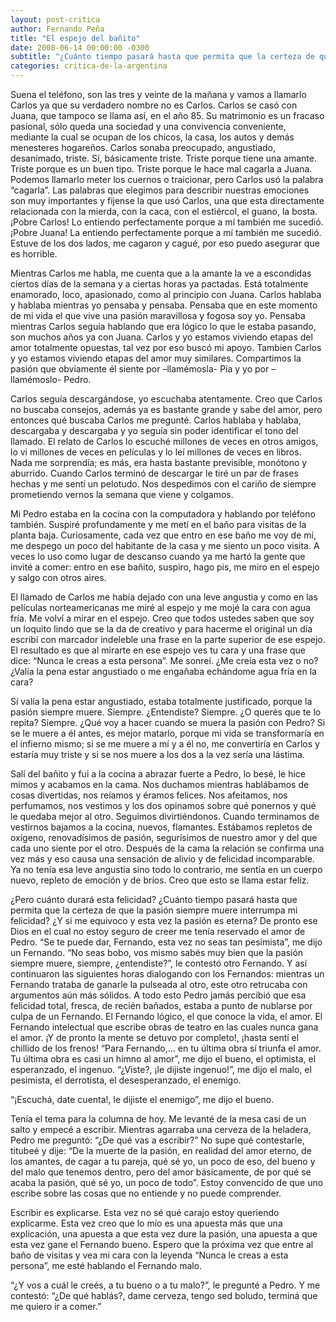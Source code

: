```yaml
---
layout: post-critica
author: Fernando Peña
title: "El espejo del bañito"
date: 2008-06-14 00:00:00 -0300
subtitle: "¿Cuánto tiempo pasará hasta que permita que la certeza de que la pasión siempre muere interrumpa mi felicidad? ¿Y si me equivoco y esta vez la pasión es eterna?"
categories: critica-de-la-argentina
---
```

Suena el teléfono, son las tres y veinte de la mañana y vamos a llamarlo Carlos ya que su verdadero nombre no es Carlos. Carlos se casó con Juana, que tampoco se llama así, en el año 85. Su matrimonio es un fracaso pasional, sólo queda una sociedad y una convivencia conveniente, mediante la cual se ocupan de los chicos, la casa, los autos y demás menesteres hogareños. Carlos sonaba preocupado, angustiado, desanimado, triste. Sí, básicamente triste. Triste porque tiene una amante. Triste porque es un buen tipo. Triste porque le hace mal cagarla a Juana. Podemos llamarlo meter los cuernos o traicionar, pero Carlos usó la palabra “cagarla”. Las palabras que elegimos para describir nuestras emociones son muy importantes y fijense la que usó Carlos, una que esta directamente relacionada con la mierda, con la caca, con el estiércol, el guano, la bosta. ¡Pobre Carlos! Lo entiendo perfectamente porque a mí también me sucedió. ¡Pobre Juana! La entiendo perfectamente porque a mí también me sucedió. Estuve de los dos lados, me cagaron y cagué, por eso puedo asegurar que es horrible.

Mientras Carlos me habla, me cuenta que a la amante la ve a escondidas ciertos días de la semana y a ciertas horas ya pactadas. Está totalmente enamorado, loco, apasionado, como al principio con Juana. Carlos hablaba y hablaba mientras yo pensaba y pensaba. Pensaba que en este momento de mi vida el que vive una pasión maravillosa y fogosa soy yo. Pensaba mientras Carlos seguía hablando que era lógico lo que le estaba pasando, son muchos años ya con Juana. Carlos y yo estamos viviendo etapas del amor totalmente opuestas, tal vez por eso buscó mi apoyo. Tambien Carlos y yo estamos viviendo etapas del amor muy similares. Compartimos la pasión que obviamente él siente por –llamémosla- Pía y yo por –llamémoslo- Pedro.

Carlos seguía descargándose, yo escuchaba atentamente. Creo que Carlos no buscaba consejos, además ya es bastante grande y sabe del amor, pero entonces qué buscaba Carlos me pregunté. Carlos hablaba y hablaba, descargaba y descargaba y yo seguía sin poder identificar el tono del llamado. El relato de Carlos lo escuché millones de veces en otros amigos, lo vi millones de veces en películas y lo leí millones de veces en libros. Nada me sorprendía; es más, era hasta bastante previsible, monótono y aburrido. Cuando Carlos terminó de descargar le tiré un par de frases hechas y me sentí un pelotudo. Nos despedimos con el cariño de siempre prometiendo vernos la semana que viene y colgamos.

Mi Pedro estaba en la cocina con la computadora y hablando por teléfono también. Suspiré profundamente y me metí en el baño para visitas de la planta baja. Curiosamente, cada vez que entro en ese baño me voy de mí, me despego un poco del habitante de la casa y me siento un poco visita. A veces lo uso como lugar de descanso cuando ya me hartó la gente que invité a comer: entro en ese bañito, suspiro, hago pis, me miro en el espejo y salgo con otros aires.

El llamado de Carlos me había dejado con una leve angustia y como en las películas norteamericanas me miré al espejo y me mojé la cara con agua fría. Me volví a mirar en el espejo. Creo que todos ustedes saben que soy un loquito lindo que se la da de creativo y para hacerme el original un día escribí con marcador indeleble una frase en la parte superior de ese espejo. El resultado es que al mirarte en ese espejo ves tu cara y una frase que dice: “Nunca le creas a esta persona”. Me sonreí. ¿Me creía esta vez o no? ¿Valía la pena estar angustiado o me engañaba echándome agua fría en la cara?

Sí valía la pena estar angustiado, estaba totalmente justificado, porque la pasión siempre muere. Siempre. ¿Entendiste? Siempre. ¿O querés que te lo repita? Siempre. ¿Qué voy a hacer cuando se muera la pasión con Pedro? Si se le muere a él antes, es mejor matarlo, porque mi vida se transformaría en el infierno mismo; si se me muere a mí y a él no, me convertiría en Carlos y estaría muy triste y si se nos muere a los dos a la vez sería una lástima.

Salí del bañito y fui a la cocina a abrazar fuerte a Pedro, lo besé, le hice mimos y acabamos en la cama. Nos duchamos mientras hablábamos de cosas divertidas, nos reíamos y éramos felices. Nos afeitamos, nos perfumamos, nos vestimos y los dos opinamos sobre qué ponernos y qué le quedaba mejor al otro. Seguimos divirtiéndonos. Cuando terminamos de vestirnos bajamos a la cocina, nuevos, flamantes. Estábamos repletos de oxígeno, renovadísimos de pasión, segurísimos de nuestro amor y del que cada uno siente por el otro. Después de la cama la relación se confirma una vez más y eso causa una sensación de alivio y de felicidad incomparable. Ya no tenía esa leve angustia sino todo lo contrario, me sentía en un cuerpo nuevo, repleto de emoción y de bríos. Creo que esto se llama estar feliz.

¿Pero cuánto durará esta felicidad? ¿Cuánto tiempo pasará hasta que permita que la certeza de que la pasión siempre muere interrumpa mi felicidad? ¿Y si me equivoco y esta vez la pasión es eterna? De pronto ese Dios en el cual no estoy seguro de creer me tenía reservado el amor de Pedro. “Se te puede dar, Fernando, esta vez no seas tan pesimista”, me dijo un Fernando. “No seas bobo, vos mismo sabés muy bien que la pasión siempre muere, siempre, ¿entendiste?”, le contestó otro Fernando. Y así continuaron las siguientes horas dialogando con los Fernandos: mientras un Fernando trataba de ganarle la pulseada al otro, este otro retrucaba con argumentos aún más sólidos. A todo esto Pedro jamás percibió que esa felicidad total, fresca, de recién bañados, estaba a punto de nublarse por culpa de un Fernando. El Fernando lógico, el que conoce la vida, el amor. El Fernando intelectual que escribe obras de teatro en las cuales nunca gana el amor. ¡Y de pronto la mente se detuvo por completo!, ¡hasta sentí el chillido de los frenos! “Para Fernando,… en tu última obra sí triunfa el amor. Tu última obra es casi un himno al amor”, me dijo el bueno, el optimista, el esperanzado, el ingenuo. “¿Viste?, ¡le dijiste ingenuo!”, me dijo el malo, el pesimista, el derrotista, el desesperanzado, el enemigo.

“¡Escuchá, date cuenta!, le dijiste el enemigo”, me dijo el bueno.

Tenía el tema para la columna de hoy. Me levanté de la mesa casi de un salto y empecé a escribir. Mientras agarraba una cerveza de la heladera, Pedro me preguntó: “¿De qué vas a escribir?” No supe qué contestarle, titubeé y dije: “De la muerte de la pasión, en realidad del amor eterno, de los amantes, de cagar a tu pareja, qué sé yo, un poco de eso, del bueno y del malo que tenemos dentro, pero del amor básicamente, de por qué se acaba la pasión, qué sé yo, un poco de todo”. Estoy convencido de que uno escribe sobre las cosas que no entiende y no puede comprender.

Escribir es explicarse. Esta vez no sé qué carajo estoy queriendo explicarme. Esta vez creo que lo mío es una apuesta más que una explicación, una apuesta a que esta vez dure la pasión, una apuesta a que esta vez gane el Fernando bueno. Espero que la próxima vez que entre al baño de visitas y vea mi cara con la leyenda “Nunca le creas a esta persona”, me esté hablando el Fernando malo.

“¿Y vos a cuál le creés, a tu bueno o a tu malo?”, le pregunté a Pedro. Y me contestó: “¿De qué hablás?, dame cerveza, tengo sed boludo, terminá que me quiero ir a comer.”

